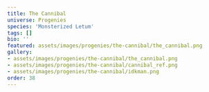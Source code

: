 ```yaml
---
title: The Cannibal
universe: Progenies
species: 'Monsterized Letum'
tags: []
bio: ''
featured: assets/images/progenies/the-cannibal/the_cannibal.png
gallery:
- assets/images/progenies/the-cannibal/the_cannibal.png
- assets/images/progenies/the-cannibal/cannibal_ref.png
- assets/images/progenies/the-cannibal/idkman.png
order: 38
---
```

